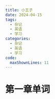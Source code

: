 ```yaml
---
title: 小王子
date: 2024-04-15
tags:
  - 杂记
  - 英语
  - 学习
categories:
  - 杂记
  - 英语
  - 学习
code:
  maxShownLines: 11
---
```

# 第一章单词

